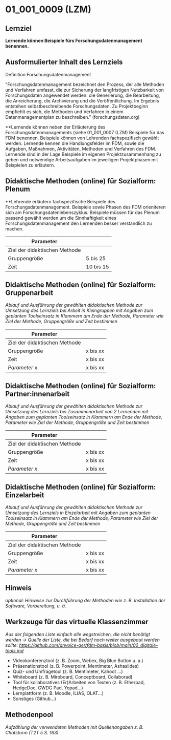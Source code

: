 <!--
author: 
email:    
version:  v1
language: DE
icon:     
link:     
comment:  OER.net FDM-Basiskurs
-->


# 01_001_0009 (LZM) 

## Lernziel
**Lernende können Beispiele fürs Forschungsdatenmanagement benennen.**



## Ausformulierter Inhalt des Lernziels 
Definition Forschungsdatenmanagement

"Forschungsdatenmanagement bezeichnet den Prozess, der alle Methoden und Verfahren umfasst, die zur Sicherung der langfristigen Nutzbarkeit von Forschungsdaten angewendet werden: die Generierung, die Bearbeitung, die Anreicherung, die Archivierung und die Veröffentlichung. Im Ergebnis entstehen selbstbeschreibende Forschungsdaten. Zu Projektbeginn empfiehlt es sich, die Methoden und Verfahren in einem Datenmanagementplan zu beschreiben." (forschungsdaten.org)

**Lernende können neben der Erläuterung des Forschungsdatenmanagements (siehe 01_001_0007 (LZM) Beispiele für das FDM benennen. Beispiele können von Lehrenden fachspezifisch gewählt werden. Lernende kennen die Handlungsfelder im FDM, sowie die Aufgaben, Maßnahmen, Aktivitäten, Methoden und Verfahren des FDM. Lernende sind in der Lage Beispiele im eigenen Projektzusammenhang zu geben und notwendige Arbeitsaufgaben im jeweiligen Projektphasen mit Beispielen zu erläutern.

## Didaktische Methoden (online) für Sozialform: Plenum
**Lehrende erläutern fachspezifische Beispiele des Forschungsdatenmanagement. Beispiele sowie Phasen des FDM orieniteren sich am Forschungsdatenlebenszyklus. Beispiele müssen für das Plenum passend gewählt werden um die Sinnhaftigkeit eines Forschungsdatenmanagement den Lernenden besser verständlich zu machen.

| Parameter                         |          |
| -----------------------------     | -------- |
| Ziel der didaktischen Methode     |          |
| Gruppengröße                      | 5 bis 25 |
| Zeit                              | 10 bis 15 |


## Didaktische Methoden (online) für Sozialform: Gruppenarbeit
_Ablauf und Ausführung der gewählten didaktischen Methode zur Umsetzung des Lernziels bei Arbeit in Kleingruppen mit Angaben zum geplanten Toolseinsatz in Klammern am Ende der Methode, Parameter wie Ziel der Methode, Gruppengröße und Zeit bestimmen_

| Parameter                         |          |
| -----------------------------     | -------- |
| Ziel der didaktischen Methode     |          |
| Gruppengröße                      | x bis xx |
| Zeit                              | x bis xx |
| *Parameter x*                     | x bis xx |


## Didaktische Methoden (online) für Sozialform: Partner:innenarbeit
_Ablauf und Ausführung der gewählten didaktischen Methode zur Umsetzung des Lernziels bei Zusammenarbeit von 2 Lernenden mit Angaben zum geplanten Toolseinsatz in Klammern am Ende der Methode, Parameter wie Ziel der Methode, Gruppengröße und Zeit bestimmen_

| Parameter                         |          |
| -----------------------------     | -------- |
| Ziel der didaktischen Methode     |          |
| Gruppengröße                      | x bis xx |
| Zeit                              | x bis xx |
| *Parameter x*                     | x bis xx |


## Didaktische Methoden (online) für Sozialform: Einzelarbeit
_Ablauf und Ausführung der gewählten didaktischen Methode zur Umsetzung des Lernziels in Einzelarbeit mit Angaben zum geplanten Toolseinsatz in Klammern am Ende der Methode, Parameter wie Ziel der Methode, Gruppengröße und Zeit bestimmen_

| Parameter                         |          |
| -----------------------------     | -------- |
| Ziel der didaktischen Methode     |          |
| Gruppengröße                      | x bis xx |
| Zeit                              | x bis xx |
| *Parameter x*                     | x bis xx |


## Hinweis
_optional: Hinweise zur Durchführung der Methoden wie z. B. Installation der Software, Vorbereitung, u. ä._


## Werkzeuge für das virtuelle Klassenzimmer
_Aus der folgenden Liste einfach alle wegstreichen, die nicht benötigt werden ->  Quelle der Liste, die bei Bedarf noch weiter ausgebaut werden sollte: https://github.com/anvoice-ger/fdm-basis/blob/main/02_digitale-tools.md_

* Videokonferenztool (z. B. Zoom, Webex, Big Blue Button u. a.)
* Präsenationstool (z. B. Powerpoint, Mentimeter, Ashaslides)
* Quiz- und Umfragetool (z. B. Mentimeter, Kahoot ...)
* Whiteboard (z. B. Miroboard, Conceptboard, Collaborad)
* Tool für kollaboratives (Er)Arbeiten von Texten (z. B. Etherpad, HedgeDoc, GWDG Pad, Yopad...)
* Lernplattform (z. B. Moodle, ILIAS, OLAT...)
* Sonstiges (Github...)

## Methodenpool
_Aufzählung der verwendeten Methoden mit Quellenangaben z. B. Chatsturm (T2T 5 S. 163)_

